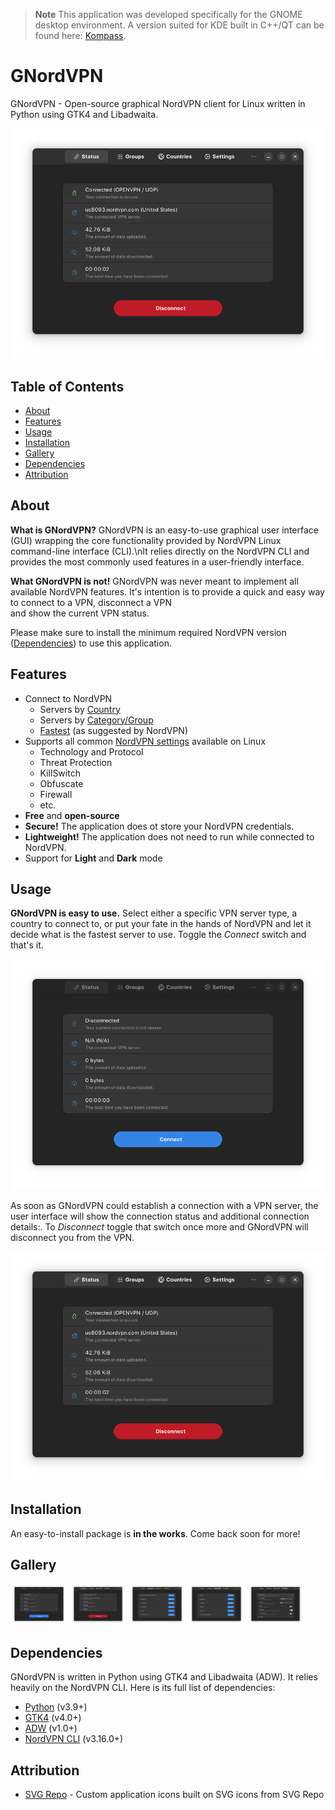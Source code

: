 > **Note**
> This application was developed specifically for the GNOME desktop environment. A version suited for KDE built in C++/QT can be found here: [Kompass](https://github.com/amoekesch/Kompass).

# GNordVPN

GNordVPN - Open-source graphical NordVPN client for Linux written in Python using GTK4 and Libadwaita.

![GNordVPN Connected](https://github.com/amoekesch/gnordvpn/raw/master/resources/doc/connected.png)

## Table of Contents

* [About](#About)
* [Features](#Features)
* [Usage](#Usage)
* [Installation](#Installation)
* [Gallery](#Gallery)
* [Dependencies](#Dependencies)
* [Attribution](#Attribution)

## About

**What is GNordVPN?** GNordVPN is an easy-to-use graphical user interface (GUI) wrapping 
the core functionality provided by NordVPN Linux command-line interface (CLI).\nIt relies 
directly on the NordVPN CLI and provides the most commonly used features in a user-friendly 
interface.

**What GNordVPN is not!** GNordVPN was never meant to implement all available NordVPN features. 
It's intention is to provide a quick and easy way to connect to a VPN, disconnect a VPN  
and show the current VPN status.

Please make sure to install the minimum required NordVPN version ([Dependencies](#Dependencies))
to use this application.

## Features

* Connect to NordVPN
  * Servers by <a target="_blank" href="https://github.com/amoekesch/gnordvpn/raw/master/resources/doc/countries.png">Country</a>
  * Servers by <a target="_blank" href="https://github.com/amoekesch/gnordvpn/raw/master/resources/doc/groups.png">Category/Group</a>
  * <a target="_blank" href="https://github.com/amoekesch/gnordvpn/raw/master/resources/doc/connected.png">Fastest</a> (as suggested by NordVPN)
* Supports all common <a target="_blank" href="https://github.com/amoekesch/gnordvpn/raw/master/resources/doc/settings.png">NordVPN settings</a> available on Linux
  * Technology and Protocol
  * Threat Protection
  * KillSwitch
  * Obfuscate
  * Firewall
  * etc.
* **Free** and **open-source**
* **Secure!** The application does ot store your NordVPN credentials.
* **Lightweight!** The application does not need to run while connected to NordVPN.
* Support for **Light** and **Dark** mode

## Usage

**GNordVPN is easy to use.** Select either a specific VPN server type, a country to connect to, or put your fate in the hands of NordVPN and let it decide what is the fastest server to use. Toggle the *Connect* switch and that's it.

![GNordVPN Disconnected](https://github.com/amoekesch/gnordvpn/raw/master/resources/doc/disconnected.png)

As soon as GNordVPN could establish a connection with a VPN server, the user interface will show the connection status and additional connection details:. To *Disconnect* toggle that switch once more and GNordVPN will disconnect you from the VPN.

![GNordVPN Connected](https://github.com/amoekesch/gnordvpn/raw/master/resources/doc/connected.png)

## Installation

An easy-to-install package is **in the works**. Come back soon for more!

## Gallery

<a target="_blank" href="https://github.com/amoekesch/gnordvpn/raw/master/resources/doc/disconnected.png"><img src="https://github.com/amoekesch/gnordvpn/raw/master/resources/doc/disconnected.png" width="18%"></img></a> <a target="_blank" href="https://github.com/amoekesch/gnordvpn/raw/master/resources/doc/connected.png"><img src="https://github.com/amoekesch/gnordvpn/raw/master/resources/doc/connected.png" width="18%"></img></a> <a target="_blank" href="https://github.com/amoekesch/gnordvpn/raw/master/resources/doc/groups.png"><img src="https://github.com/amoekesch/gnordvpn/raw/master/resources/doc/groups.png" width="18%"></img></a> <a target="_blank" href="https://github.com/amoekesch/gnordvpn/raw/master/resources/doc/countries.png"><img src="https://github.com/amoekesch/gnordvpn/raw/master/resources/doc/countries.png" width="18%"></img></a> <a target="_blank" href="https://github.com/amoekesch/gnordvpn/raw/master/resources/doc/settings.png"><img src="https://github.com/amoekesch/gnordvpn/raw/master/resources/doc/settings.png" width="18%"></img></a>

## Dependencies

GNordVPN is written in Python using GTK4 and Libadwaita (ADW). It relies heavily on the NordVPN CLI. Here is its full list of dependencies:

* [Python](https://www.python.org/) (v3.9+)
* [GTK4](https://docs.gtk.org/gtk4/) (v4.0+)
* [ADW](https://gnome.pages.gitlab.gnome.org/libadwaita/doc/1-latest/index.html) (v1.0+)
* [NordVPN CLI](https://nordvpn.com/download/linux/) (v3.16.0+)

## Attribution

* [SVG Repo](https://www.svgrepo.com/) - Custom application icons built on SVG icons from SVG Repo